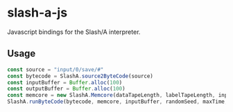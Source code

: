 # slash-a-js

Javascript bindings for the Slash/A interpreter.

## Usage
```javascript
const source = "input/0/save/#"
const bytecode = SlashA.source2ByteCode(source)
const inputBuffer = Buffer.alloc(100)
const outputBuffer = Buffer.alloc(100)
const memcore = new SlashA.Memcore(dataTapeLength, labelTapeLength, inputBuffer, outputBuffer)
SlashA.runByteCode(bytecode, memcore, inputBuffer, randomSeed, maxTime, maxLoopDepth)
```
